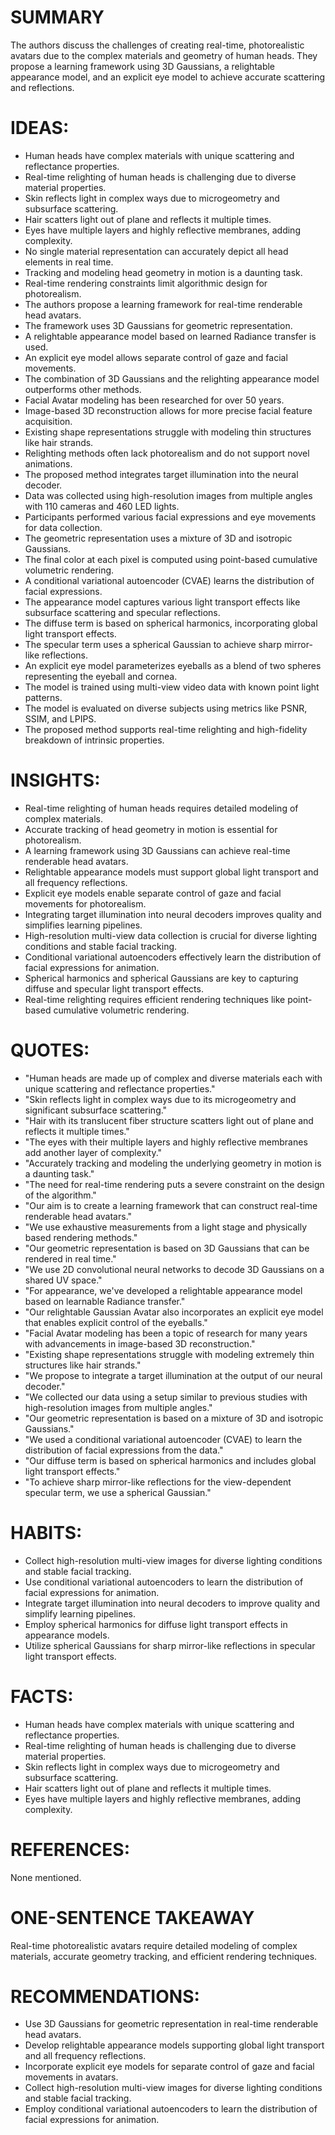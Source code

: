 # SUMMARY

The authors discuss the challenges of creating real-time, photorealistic avatars due to the complex materials and geometry of human heads. They propose a learning framework using 3D Gaussians, a relightable appearance model, and an explicit eye model to achieve accurate scattering and reflections.

# IDEAS:

- Human heads have complex materials with unique scattering and reflectance properties.
- Real-time relighting of human heads is challenging due to diverse material properties.
- Skin reflects light in complex ways due to microgeometry and subsurface scattering.
- Hair scatters light out of plane and reflects it multiple times.
- Eyes have multiple layers and highly reflective membranes, adding complexity.
- No single material representation can accurately depict all head elements in real time.
- Tracking and modeling head geometry in motion is a daunting task.
- Real-time rendering constraints limit algorithmic design for photorealism.
- The authors propose a learning framework for real-time renderable head avatars.
- The framework uses 3D Gaussians for geometric representation.
- A relightable appearance model based on learned Radiance transfer is used.
- An explicit eye model allows separate control of gaze and facial movements.
- The combination of 3D Gaussians and the relighting appearance model outperforms other methods.
- Facial Avatar modeling has been researched for over 50 years.
- Image-based 3D reconstruction allows for more precise facial feature acquisition.
- Existing shape representations struggle with modeling thin structures like hair strands.
- Relighting methods often lack photorealism and do not support novel animations.
- The proposed method integrates target illumination into the neural decoder.
- Data was collected using high-resolution images from multiple angles with 110 cameras and 460 LED lights.
- Participants performed various facial expressions and eye movements for data collection.
- The geometric representation uses a mixture of 3D and isotropic Gaussians.
- The final color at each pixel is computed using point-based cumulative volumetric rendering.
- A conditional variational autoencoder (CVAE) learns the distribution of facial expressions.
- The appearance model captures various light transport effects like subsurface scattering and specular reflections.
- The diffuse term is based on spherical harmonics, incorporating global light transport effects.
- The specular term uses a spherical Gaussian to achieve sharp mirror-like reflections.
- An explicit eye model parameterizes eyeballs as a blend of two spheres representing the eyeball and cornea.
- The model is trained using multi-view video data with known point light patterns.
- The model is evaluated on diverse subjects using metrics like PSNR, SSIM, and LPIPS.
- The proposed method supports real-time relighting and high-fidelity breakdown of intrinsic properties.

# INSIGHTS:

- Real-time relighting of human heads requires detailed modeling of complex materials.
- Accurate tracking of head geometry in motion is essential for photorealism.
- A learning framework using 3D Gaussians can achieve real-time renderable head avatars.
- Relightable appearance models must support global light transport and all frequency reflections.
- Explicit eye models enable separate control of gaze and facial movements for photorealism.
- Integrating target illumination into neural decoders improves quality and simplifies learning pipelines.
- High-resolution multi-view data collection is crucial for diverse lighting conditions and stable facial tracking.
- Conditional variational autoencoders effectively learn the distribution of facial expressions for animation.
- Spherical harmonics and spherical Gaussians are key to capturing diffuse and specular light transport effects.
- Real-time relighting requires efficient rendering techniques like point-based cumulative volumetric rendering.

# QUOTES:

- "Human heads are made up of complex and diverse materials each with unique scattering and reflectance properties."
- "Skin reflects light in complex ways due to its microgeometry and significant subsurface scattering."
- "Hair with its translucent fiber structure scatters light out of plane and reflects it multiple times."
- "The eyes with their multiple layers and highly reflective membranes add another layer of complexity."
- "Accurately tracking and modeling the underlying geometry in motion is a daunting task."
- "The need for real-time rendering puts a severe constraint on the design of the algorithm."
- "Our aim is to create a learning framework that can construct real-time renderable head avatars."
- "We use exhaustive measurements from a light stage and physically based rendering methods."
- "Our geometric representation is based on 3D Gaussians that can be rendered in real time."
- "We use 2D convolutional neural networks to decode 3D Gaussians on a shared UV space."
- "For appearance, we've developed a relightable appearance model based on learnable Radiance transfer."
- "Our relightable Gaussian Avatar also incorporates an explicit eye model that enables explicit control of the eyeballs."
- "Facial Avatar modeling has been a topic of research for many years with advancements in image-based 3D reconstruction."
- "Existing shape representations struggle with modeling extremely thin structures like hair strands."
- "We propose to integrate a target illumination at the output of our neural decoder."
- "We collected our data using a setup similar to previous studies with high-resolution images from multiple angles."
- "Our geometric representation is based on a mixture of 3D and isotropic Gaussians."
- "We used a conditional variational autoencoder (CVAE) to learn the distribution of facial expressions from the data."
- "Our diffuse term is based on spherical harmonics and includes global light transport effects."
- "To achieve sharp mirror-like reflections for the view-dependent specular term, we use a spherical Gaussian."

# HABITS:

- Collect high-resolution multi-view images for diverse lighting conditions and stable facial tracking.
- Use conditional variational autoencoders to learn the distribution of facial expressions for animation.
- Integrate target illumination into neural decoders to improve quality and simplify learning pipelines.
- Employ spherical harmonics for diffuse light transport effects in appearance models.
- Utilize spherical Gaussians for sharp mirror-like reflections in specular light transport effects.

# FACTS:

- Human heads have complex materials with unique scattering and reflectance properties.
- Real-time relighting of human heads is challenging due to diverse material properties.
- Skin reflects light in complex ways due to microgeometry and subsurface scattering.
- Hair scatters light out of plane and reflects it multiple times.
- Eyes have multiple layers and highly reflective membranes, adding complexity.

# REFERENCES:

None mentioned.

# ONE-SENTENCE TAKEAWAY

Real-time photorealistic avatars require detailed modeling of complex materials, accurate geometry tracking, and efficient rendering techniques.

# RECOMMENDATIONS:

- Use 3D Gaussians for geometric representation in real-time renderable head avatars.
- Develop relightable appearance models supporting global light transport and all frequency reflections.
- Incorporate explicit eye models for separate control of gaze and facial movements in avatars.
- Collect high-resolution multi-view images for diverse lighting conditions and stable facial tracking.
- Employ conditional variational autoencoders to learn the distribution of facial expressions for animation.